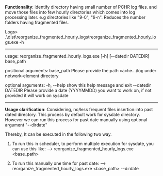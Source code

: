 **Functionality**: Identify directory having small number of PCHR log files. and move those files into few hourly directories which 
comes into log processing later. e.g directories like "9-0", "9-n". Reduces the number folders having fragmented files.


Logs> .\dist\reorganize_fragmented_hourly_logs\reorganize_fragmented_hourly_logs.exe -h

-------------------------------------------------------------------------------------------
usage: reorganize_fragmented_hourly_logs.exe [-h] [--datedir DATEDIR] base_path

positional arguments:
  base_path          Please provide the path cache\...\log under network-element directory

optional arguments:
  -h, --help         show this help message and exit
  --datedir DATEDIR  Please provide a date (YYYYMMDD) you want to work on, if not provided it will work on sysdate
  
------------------------------------------------------------------------------------------
**Usage clarification:**
Considering, no/less frequent files insertion into past dated directory. This process by default work for sysdate directory.
However we can run this process for past date manually using optional argument "--dirdate"

Thereby, It can be executed in the following two way.

1) To run this in scheduler, to perform multiple execution for sysdate, you can use this like:
--> reorganize_fragmented_hourly_logs.exe <base_path>

2) To run this manually one time for past date:
--> reorganize_fragmented_hourly_logs.exe <base_path> --dirdate <YYYYMMDD>